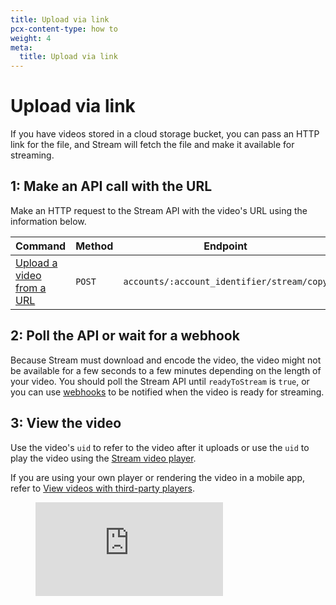 ```yaml
---
title: Upload via link
pcx-content-type: how to
weight: 4
meta:
  title: Upload via link
---
```


# Upload via link

If you have videos stored in a cloud storage bucket, you can pass an HTTP link for the file, and Stream will fetch the file and make it available for streaming.

## 1: Make an API call with the URL

Make an HTTP request to the Stream API with the video's URL using the information below.

<TableWrap>

<table>
  <thead>
  <tr>
   <th><strong>Command</strong>
   </th>
   <th><strong>Method</strong>
   </th>
   <th><strong>Endpoint</strong>
   </th>
  </tr>
  </thead>
  <tbody>
  <tr>
   <td><a href="https://api.cloudflare.com/#stream-videos-upload-a-video-from-a-url">Upload a video from a URL</a>
   </td>
   <td><Code>POST</Code>
   </td>
   <td><Code>accounts/:account_identifier/stream/copy</Code>
   </td>
  </tr>
  </tbody>
</table>

</TableWrap>

## 2: Poll the API or wait for a webhook

Because Stream must download and encode the video, the video might not be available for a few seconds to a few minutes depending on the length of your video. You should poll the Stream API until `readyToStream` is `true`, or you can use [webhooks](/how-to/use-webhooks) to be notified when the video is ready for streaming.

## 3: View the video

Use the video's `uid` to refer to the video after it uploads or use the `uid` to play the video using the [Stream video player](/how-to/view-videos/stream-player).

If you are using your own player or rendering the video in a mobile app, refer to [View videos with third-party players](/viewing-videos/using-the-player-api).

<!--
Update to Stream component once available
https://github.com/cloudflare/cloudflare-docs-engine/issues/281
-->
<figure data-type="stream">
  <div className="AspectRatio" style={{"--aspect-ratio": "calc(16 / 9)"}}>
    <iframe
      className="AspectRatio--content"
      src="https://iframe.videodelivery.net/5d5bc37ffcf54c9b82e996823bffbb81?mute=true"
      title="Example Stream video"
      frameBorder="0"
      allow="accelerometer; autoplay; encrypted-media; gyroscope; picture-in-picture"
      allowFullScreen/>
  </div>
</figure>
